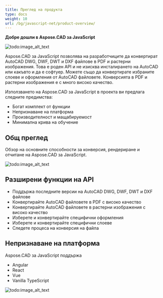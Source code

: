 ```yaml
---
title: Преглед на продукта
type: docs
weight: 10
url: /bg/javascript-net/product-overview/
---
```


**Добре дошли в Aspose.CAD за JavaScript**

![todo:image_alt_text](/_assets/product-overview_1.png)

Aspose.CAD за JavaScript позволява на разработчиците да конвертират AutoCAD DWG, DWF, DWT и DXF файлове в PDF и растерни изображения. Това е роден API и не изисква инсталирането на AutoCAD или какъвто и да е софтуер. Можете също да конвертирате избраните слоеве и оформления от AutoCAD файловете. Конверсията в PDF и растерни изображения е с много високо качество.

Използването на Aspose.CAD за JavaScript в проекта ви предлага следните предимства:

- Богат комплект от функции
- Непризнаване на платформа
- Производителност и мащабируемост
- Минимална крива на обучение

## **Общ преглед**
Обзор на основните способности за конверсия, рендериране и отчитане на Aspose.CAD за JavaScript.

![todo:image_alt_text](/_assets/product-overview_2.png)

## **Разширени функции на API**
- Поддържа последните версии на AutoCAD DWG, DWF, DWT и DXF файлове
- Конвертирайте AutoCAD файловете в PDF с високо качество
- Конвертирайте AutoCAD файловете в растерни изображения с високо качество
- Изберете и конвертирайте специфични оформления
- Изберете и конвертирайте специфични слоеве
- Следете процеса на конверсия на файла

## **Непризнаване на платформа**
Aspose.CAD за JavaScript поддържа

- Angular
- React
- Vue
- Vanilla TypeScript

![todo:image_alt_text](/_assets/product-overview_3.png)
